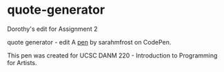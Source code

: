 # quote-generator

Dorothy's edit for Assignment 2

quote generator - edit
A <a href="https://codepen.io/sarahmfrost/pen/MPejdW">pen</a> by sarahmfrost on CodePen.

This pen was created for UCSC DANM 220 - Introduction to Programming for Artists.
